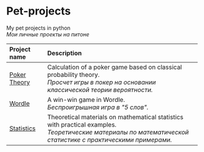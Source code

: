 # Pet-projects

My pet projects in python<br/>*Мои личные проекты на питоне*

| Project name | Description |
| :----- | :----- |
| [Poker Theory](hacking_games/poker) | Calculation of a poker game based on classical probability theory.<br/>*Просчет игры в покер на основании классической теории вероятности.* |
| [Wordle](hacking_games/wordle) | A win-win game in Wordle.<br/>*Беспроигрышная игра в "5 слов".* |
| [Statistics](statistics) | Theoretical materials on mathematical statistics with practical examples.<br/>*Теоретические материалы по математической статистике с практическими примерами.* |
